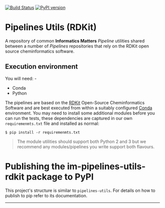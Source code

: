 [![Build Status](https://travis-ci.org/InformaticsMatters/pipelines-utils-rdkit.svg?branch=master)](https://travis-ci.org/InformaticsMatters/pipelines-utils-rdkit)
[![PyPI version](https://badge.fury.io/py/im-pipelines-utils-rdkit.svg)](https://badge.fury.io/py/im-pipelines-utils-rdkit)

# Pipelines Utils (RDKit)
A repository of common **Informatics Matters** _Pipeline_ utilities shared
between a number of _Pipelines_ repositories that rely on the RDKit
open source cheminformatics software.

## Execution environment
You will need: -

-   Conda
-   Python

The pipelines are based on the [RDKit] Open-Source Cheminformatics Software
and are best executed from within a suitably configured [Conda] environment.
You may need to install some additional modules before you can run the tests,
these dependencies are captured in our own `requiremenmts.txt` file and
installed as normal:

    $ pip install -r requiremenmts.txt

>   The module utilities should support both Python 2 and 3 but we recommend
    any modules/pipelines you write support both flavours.

# Publishing the im-pipelines-utils-rdkit package to PyPI
This project's structure is similar to `pipelines-utils`. For details
on how to publish to pip refer to its documentation.

---

[Conda]: https://conda.io/docs/
[RDKit]: http://www.rdkit.org
[PEP-440]: https://www.python.org/dev/peps/pep-0440/
